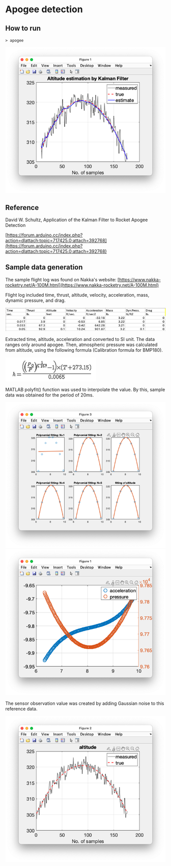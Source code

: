 # Apogee detection

## How to run
```
> apogee
```
![result](misc/result.png)

## Reference
David W. Schultz, Application of the Kalman Filter to Rocket Apogee Detection

[https://forum.arduino.cc/index.php?action=dlattach;topic=717425.0;attach=392768](https://forum.arduino.cc/index.php?action=dlattach;topic=717425.0;attach=392768)

## Sample data generation

The sample flight log was found on Nakka's website: [https://www.nakka-rocketry.net/A-100M.html](https://www.nakka-rocketry.net/A-100M.html) 

Flight log included time, thrust, altitude, velocity, acceleration, mass, dynamic pressure, and drag.

![log](misc/flight_log.png)

Extracted time, altitude, acceleration and converted to SI unit. The data ranges only around apogee. Then, atmospheric pressure was calculated from altitude, using the following formula (Calibration formula for BMP180).

![formula](misc/calib.png)

MATLAB polyfit() function was used to interpolate the value. By this, sample data was obtained for the period of 20ms.

![result](misc/Fitting_altitude.png)
![interpolate](misc/interpolate.png)

The sensor observation value was created by adding Gaussian noise to this reference data.

![obs](misc/sensor_observation.png)







